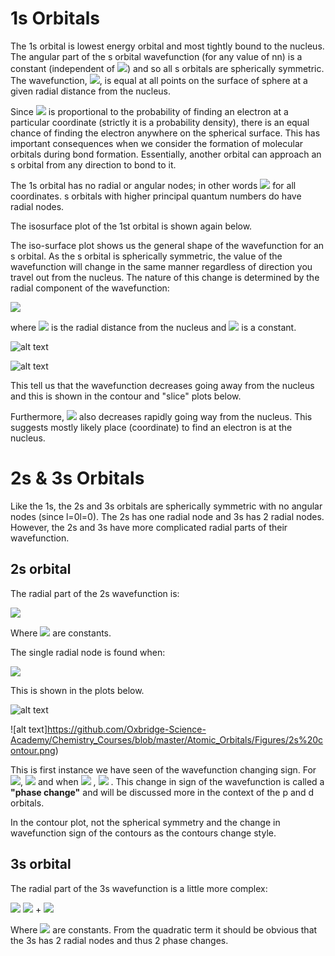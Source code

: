 # 1s Orbitals

 The 1s orbital is lowest energy orbital and most tightly bound to the nucleus. The angular part of the s orbital wavefunction (for any value of nn) is a constant (independent of <img src="https://render.githubusercontent.com/render/math?math=\psi(\theta,\phi)">) and so all s orbitals are spherically symmetric. The wavefunction, <img src="https://render.githubusercontent.com/render/math?math=\psi">, is equal at all points on the surface of sphere at a given radial distance from the nucleus. 
 
Since <img src="https://render.githubusercontent.com/render/math?math=|\psi(x)|^2"> is proportional to the probability of finding an electron at a particular coordinate (strictly it is a probability density), there is an equal chance of finding the electron anywhere on the spherical surface. This has important consequences when we consider the formation of molecular orbitals during bond formation. Essentially, another orbital can approach an s orbital from any direction to bond to it.

The 1s orbital has no radial or angular nodes; in other words <img src="https://render.githubusercontent.com/render/math?math=\psi \neq 0"> for all coordinates. s orbitals with higher principal quantum numbers do have radial nodes. 

The isosurface plot of the 1st orbital is shown again below.  


The iso-surface plot shows us the general shape of the wavefunction for an s orbital. As the s orbital is spherically symmetric, the value of the wavefunction will change in the same manner regardless of direction you travel out from the nucleus. The nature of this change is determined by the radial component of the wavefunction:

<img src="https://render.githubusercontent.com/render/math?math=R(r)\propto e^{-a r}">

where <img src="https://render.githubusercontent.com/render/math?math=r"> is the radial distance from the nucleus and <img src="https://render.githubusercontent.com/render/math?math=\a"> is a constant. 

![alt text](https://github.com/Oxbridge-Science-Academy/Chemistry_Courses/blob/master/Atomic_Orbitals/Figures/1s%201d%20plot.png)

![alt text](https://github.com/Oxbridge-Science-Academy/Chemistry_Courses/blob/master/Atomic_Orbitals/Figures/1s%20contour.png)

This tell us that the wavefunction decreases going away from the nucleus and this is shown in the contour and "slice" plots below.
 
Furthermore, <img src="https://render.githubusercontent.com/render/math?math=|\psi|^2">  also decreases rapidly going way from the nucleus. This suggests mostly likely place (coordinate) to find an electron is at the nucleus.



# 2s & 3s Orbitals

Like the 1s, the 2s and 3s orbitals are spherically symmetric with no angular nodes (since l=0l=0). The 2s has one radial node and 3s has 2 radial nodes. However, the 2s and 3s have more complicated radial parts of their wavefunction. 

## 2s orbital

The radial part of the 2s wavefunction is: 

 <img src="https://render.githubusercontent.com/render/math?math=R_{2s}(r)=(\alpha-r)e^{-2r \beta}"> 
 
Where <img src="https://render.githubusercontent.com/render/math?math=\alpha & \beta">  are constants.

The single radial node is found when:

 <img src="https://render.githubusercontent.com/render/math?math=R_{2s}(r)=0 \Rightarrow r= \alpha"> 

This is shown in the plots below.

![alt text](https://github.com/Oxbridge-Science-Academy/Chemistry_Courses/blob/master/Atomic_Orbitals/Figures/2s%20slice.png)

![alt text]https://github.com/Oxbridge-Science-Academy/Chemistry_Courses/blob/master/Atomic_Orbitals/Figures/2s%20contour.png)


This is first instance we have seen of the wavefunction changing sign. For <img src="https://render.githubusercontent.com/render/math?math=0 < r < \alpha">, <img src="https://render.githubusercontent.com/render/math?math=\psi > 0"> and when <img src="https://render.githubusercontent.com/render/math?math=r > \alpha"> , <img src="https://render.githubusercontent.com/render/math?math=\psi < 0"> . This change in sign of the wavefunction is called a **"phase change"** and will be discussed more in the context of the p and d orbitals. 
 
In the contour plot, not the spherical symmetry and the change in wavefunction sign of the contours as the contours change style.


## 3s orbital
The radial part of the 3s wavefunction is a little more complex:

<img src="https://render.githubusercontent.com/render/math?math=R_{3s}(r)="> <img src="https://render.githubusercontent.com/render/math?math=(\gamma - \delta r + "> + <img src="https://render.githubusercontent.com/render/math?math=r^2)e^{-3r\eta}">

Where <img src="https://render.githubusercontent.com/render/math?math=\gamma, \delta & \eta ="> are constants. 
From the quadratic term it should be obvious that the 3s has 2 radial nodes and thus 2 phase changes. 



